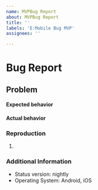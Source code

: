 ```yaml
---
name: MVPBug Report
about: MVPBug Report
title: ''
labels: 'E:Mobile Bug MVP'
assignees: ''

---
```


# Bug Report


## Problem 
[comment]: # (A problem description)


#### Expected behavior


#### Actual behavior


### Reproduction

1. 

### Additional Information

- Status version: nightly 
- Operating System: Android, iOS


[comment]: # (Please, add logs/notes if necessary)

